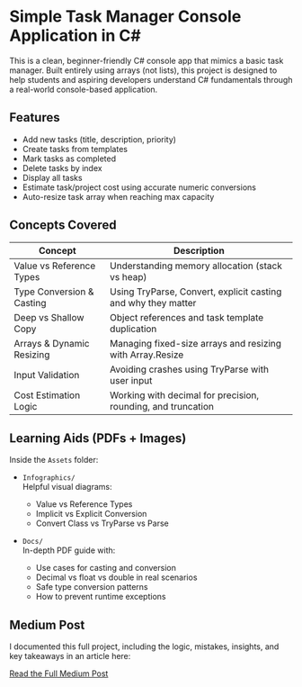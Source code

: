 # Simple Task Manager Console Application in C#

This is a clean, beginner-friendly C# console app that mimics a basic task manager. Built entirely using arrays (not lists), this project is designed to help students and aspiring developers understand C# fundamentals through a real-world console-based application.

## Features

- Add new tasks (title, description, priority)
- Create tasks from templates
- Mark tasks as completed
- Delete tasks by index
- Display all tasks
- Estimate task/project cost using accurate numeric conversions
- Auto-resize task array when reaching max capacity


## Concepts Covered

| Concept                    | Description                                                    |
|---------------------------|----------------------------------------------------------------|
| Value vs Reference Types   | Understanding memory allocation (stack vs heap)                |
| Type Conversion & Casting  | Using TryParse, Convert, explicit casting and why they matter  |
| Deep vs Shallow Copy       | Object references and task template duplication                |
| Arrays & Dynamic Resizing  | Managing fixed-size arrays and resizing with Array.Resize      |
| Input Validation           | Avoiding crashes using TryParse with user input                |
| Cost Estimation Logic      | Working with decimal for precision, rounding, and truncation   |

## Learning Aids (PDFs + Images)

Inside the `Assets` folder:

- `Infographics/`  
  Helpful visual diagrams:
  - Value vs Reference Types
  - Implicit vs Explicit Conversion
  - Convert Class vs TryParse vs Parse

- `Docs/`  
  In-depth PDF guide with:
  - Use cases for casting and conversion
  - Decimal vs float vs double in real scenarios
  - Safe type conversion patterns
  - How to prevent runtime exceptions

## Medium Post

I documented this full project, including the logic, mistakes, insights, and key takeaways in an article here:

[Read the Full Medium Post](https://medium.com/@aibhi.dev/how-building-a-simple-task-manager-taught-me-deep-c-concepts-027ebb200199)

